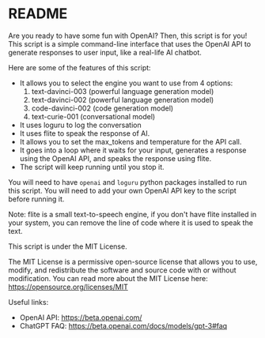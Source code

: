 # README

Are you ready to have some fun with OpenAI? Then, this script is for you!
This script is a simple command-line interface that uses the OpenAI API to generate responses to user input, like a real-life AI chatbot.

Here are some of the features of this script:
- It allows you to select the engine you want to use from 4 options:
    1. text-davinci-003 (powerful language generation model)
    2. text-davinci-002 (powerful language generation model)
    3. code-davinci-002 (code generation model)
    4. text-curie-001 (conversational model)
- It uses loguru to log the conversation
- It uses flite to speak the response of AI.
- It allows you to set the max_tokens and temperature for the API call.
- It goes into a loop where it waits for your input, generates a response using the OpenAI API, and speaks the response using flite.
- The script will keep running until you stop it.

You will need to have `openai` and `loguru` python packages installed to run this script.
You will need to add your own OpenAI API key to the script before running it.

Note: flite is a small text-to-speech engine, if you don't have flite installed in your system, you can remove the line of code where it is used to speak the text.

This script is under the MIT License.

The MIT License is a permissive open-source license that allows you to use, modify, and redistribute the software and source code with or without modification. You can read more about the MIT License here: https://opensource.org/licenses/MIT

Useful links:
- OpenAI API: https://beta.openai.com/
- ChatGPT FAQ: https://beta.openai.com/docs/models/gpt-3#faq
